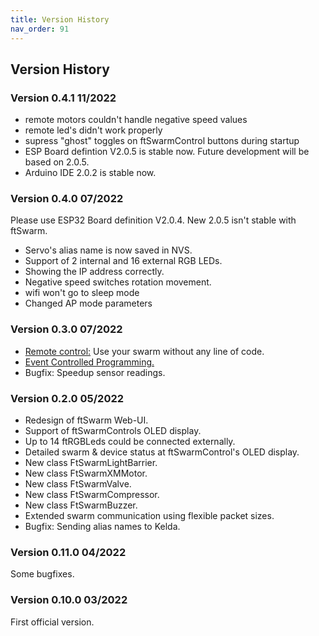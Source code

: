 ```yaml
---
title: Version History
nav_order: 91
---
```

## Version History

### Version 0.4.1 11/2022

- remote motors couldn't handle negative speed values
- remote led's didn't work properly
- supress "ghost" toggles on ftSwarmControl buttons during startup
- ESP Board defintion V2.0.5 is stable now. Future development will be based on 2.0.5.
- Arduino IDE 2.0.2 is stable now.

### Version 0.4.0 07/2022

Please use ESP32 Board definition V2.0.4. New 2.0.5 isn't stable with ftSwarm.

- Servo's alias name is now saved in NVS.
- Support of 2 internal and 16 external RGB LEDs.
- Showing the IP address correctly.
- Negative speed switches rotation movement.
- wifi won't go to sleep mode
- Changed AP mode parameters

### Version 0.3.0 07/2022

- [Remote control:](../setup/configure_your_device/remote_control) Use your swarm without any line of code.
- [Event Controlled Programming.](../cpp/YourFirstApplication/EventControlled)
- Bugfix: Speedup sensor readings.

### Version 0.2.0 05/2022

- Redesign of ftSwarm Web-UI.
- Support of ftSwarmControls OLED display.
- Up to 14 ftRGBLeds could be connected externally.
- Detailed swarm & device status at ftSwarmControl's OLED display.
- New class FtSwarmLightBarrier.
- New class FtSwarmXMMotor.
- New class FtSwarmValve.
- New class FtSwarmCompressor.
- New class FtSwarmBuzzer.
- Extended swarm communication using flexible packet sizes.
- Bugfix: Sending alias names to Kelda.

### Version 0.11.0 04/2022

Some bugfixes.

### Version 0.10.0 03/2022

First official version.